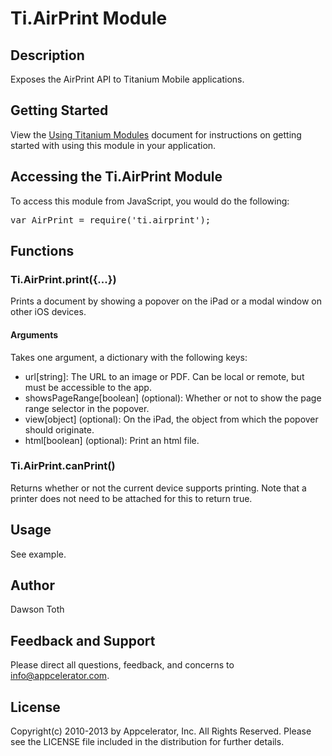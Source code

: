 # Ti.AirPrint Module

## Description

Exposes the AirPrint API to Titanium Mobile applications.

## Getting Started

View the [Using Titanium Modules](http://docs.appcelerator.com/titanium/latest/#!/guide/Using_Titanium_Modules) document for instructions on getting
started with using this module in your application.

## Accessing the Ti.AirPrint Module

To access this module from JavaScript, you would do the following:

<pre>var AirPrint = require('ti.airprint');</pre>

## Functions

### Ti.AirPrint.print({...})

Prints a document by showing a popover on the iPad or a modal window on other iOS devices.

#### Arguments

Takes one argument, a dictionary with the following keys:

* url[string]: The URL to an image or PDF. Can be local or remote, but must be accessible to the app.
* showsPageRange[boolean] (optional): Whether or not to show the page range selector in the popover.
* view[object] (optional): On the iPad, the object from which the popover should originate.
* html[boolean] (optional): Print an html file.
### Ti.AirPrint.canPrint()

Returns whether or not the current device supports printing. Note that a printer does not need to be attached for this to return true.

## Usage

See example.

## Author

Dawson Toth

## Feedback and Support

Please direct all questions, feedback, and concerns to [info@appcelerator.com](mailto:info@appcelerator.com?subject=iOS%20AirPrint%20Module).

## License

Copyright(c) 2010-2013 by Appcelerator, Inc. All Rights Reserved. Please see the LICENSE file included in the distribution for further details.
